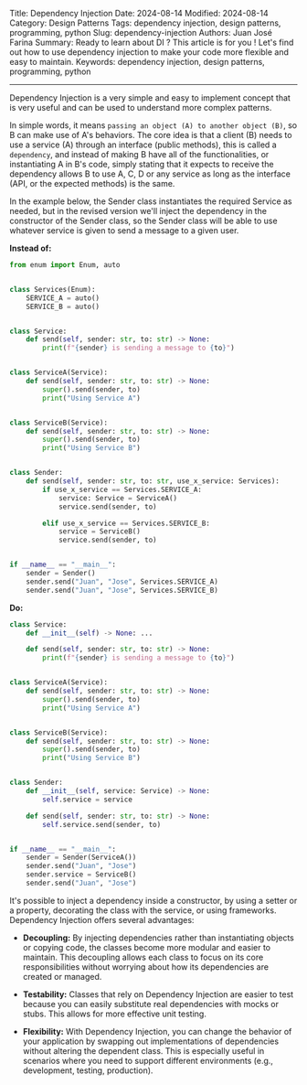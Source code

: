 Title: Dependency Injection
Date: 2024-08-14
Modified: 2024-08-14
Category: Design Patterns
Tags: dependency injection, design patterns, programming, python
Slug: dependency-injection
Authors: Juan José Farina
Summary: Ready to learn about DI ? This article is for you ! Let's find out how to use dependency injection to make your code more flexible and easy to maintain.
Keywords: dependency injection, design patterns, programming, python

---

Dependency Injection is a very simple and easy to implement concept that is very useful and can be used to understand more complex patterns.

In simple words, it means `passing an object (A) to another object (B)`, so B can make use of A's behaviors. The core idea is that a client (B) needs to use a service (A) through an interface (public methods), this is called a `dependency`, and instead of making B have all of the functionalities, or instantiating A in B's code, simply stating that it expects to receive the dependency allows B to use A, C, D or any service as long as the interface (API, or the expected methods) is the same.

In the example below, the Sender class instantiates the required Service as needed, but in the revised version we'll inject the dependency in the constructor of the Sender class, so the Sender class will be able to use whatever service is given to send a message to a given user.

**Instead of:**

```python
from enum import Enum, auto


class Services(Enum):
    SERVICE_A = auto()
    SERVICE_B = auto()


class Service:
    def send(self, sender: str, to: str) -> None:
        print(f"{sender} is sending a message to {to}")


class ServiceA(Service):
    def send(self, sender: str, to: str) -> None:
        super().send(sender, to)
        print("Using Service A")


class ServiceB(Service):
    def send(self, sender: str, to: str) -> None:
        super().send(sender, to)
        print("Using Service B")


class Sender:
    def send(self, sender: str, to: str, use_x_service: Services):
        if use_x_service == Services.SERVICE_A:
            service: Service = ServiceA()
            service.send(sender, to)

        elif use_x_service == Services.SERVICE_B:
            service = ServiceB()
            service.send(sender, to)


if __name__ == "__main__":
    sender = Sender()
    sender.send("Juan", "Jose", Services.SERVICE_A)
    sender.send("Juan", "Jose", Services.SERVICE_B)
```

**Do:**

```python
class Service:
    def __init__(self) -> None: ...

    def send(self, sender: str, to: str) -> None:
        print(f"{sender} is sending a message to {to}")


class ServiceA(Service):
    def send(self, sender: str, to: str) -> None:
        super().send(sender, to)
        print("Using Service A")


class ServiceB(Service):
    def send(self, sender: str, to: str) -> None:
        super().send(sender, to)
        print("Using Service B")


class Sender:
    def __init__(self, service: Service) -> None:
        self.service = service

    def send(self, sender: str, to: str) -> None:
        self.service.send(sender, to)


if __name__ == "__main__":
    sender = Sender(ServiceA())
    sender.send("Juan", "Jose")
    sender.service = ServiceB()
    sender.send("Juan", "Jose")
```

It's possible to inject a dependency inside a constructor, by using a setter or a property, decorating the class with the service, or using frameworks. Dependency Injection offers several advantages:

- **Decoupling:** By injecting dependencies rather than instantiating objects or copying code, the classes become more modular and easier to maintain. This decoupling allows each class to focus on its core responsibilities without worrying about how its dependencies are created or managed.

- **Testability:** Classes that rely on Dependency Injection are easier to test because you can easily substitute real dependencies with mocks or stubs. This allows for more effective unit testing.

- **Flexibility:** With Dependency Injection, you can change the behavior of your application by swapping out implementations of dependencies without altering the dependent class. This is especially useful in scenarios where you need to support different environments (e.g., development, testing, production).
